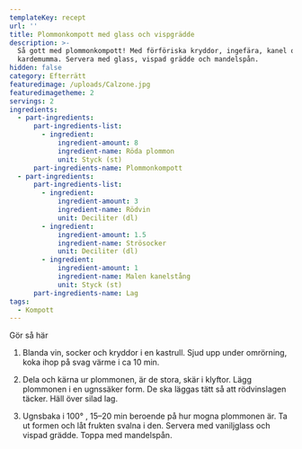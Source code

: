 ```yaml
---
templateKey: recept
url: ''
title: Plommonkompott med glass och vispgrädde
description: >-
  Så gott med plommonkompott! Med förföriska kryddor, ingefära, kanel och
  kardemumma. Servera med glass, vispad grädde och mandelspån.
hidden: false
category: Efterrätt
featuredimage: /uploads/Calzone.jpg
featuredimagetheme: 2
servings: 2
ingredients:
  - part-ingredients:
      part-ingredients-list:
        - ingredient:
            ingredient-amount: 8
            ingredient-name: Röda plommon
            unit: Styck (st)
      part-ingredients-name: Plommonkompott
  - part-ingredients:
      part-ingredients-list:
        - ingredient:
            ingredient-amount: 3
            ingredient-name: Rödvin
            unit: Deciliter (dl)
        - ingredient:
            ingredient-amount: 1.5
            ingredient-name: Strösocker
            unit: Deciliter (dl)
        - ingredient:
            ingredient-amount: 1
            ingredient-name: Malen kanelstång
            unit: Styck (st)
      part-ingredients-name: Lag
tags:
  - Kompott
---
```

Gör så här

1.	Blanda vin, socker och kryddor i en kastrull. Sjud upp under omrörning, koka ihop på svag värme i ca 10 min.

2.	Dela och kärna ur plommonen, är de stora, skär i klyftor. Lägg plommonen i en ugnssäker form. De ska läggas tätt så att rödvinslagen täcker. Häll över silad lag.

3.	Ugnsbaka i 100° , 15–20 min beroende på hur mogna plommonen är. Ta ut formen och låt frukten svalna i den. Servera med vaniljglass och vispad grädde. Toppa med mandelspån.
